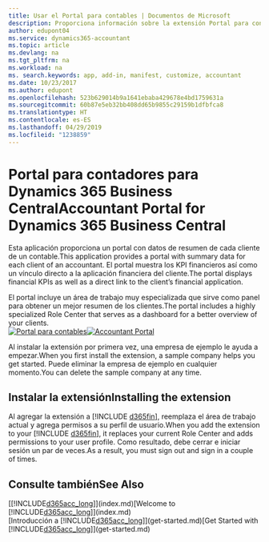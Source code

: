 ```yaml
---
title: Usar el Portal para contables | Documentos de Microsoft
description: Proporciona información sobre la extensión Portal para contables.
author: edupont04
ms.service: dynamics365-accountant
ms.topic: article
ms.devlang: na
ms.tgt_pltfrm: na
ms.workload: na
ms. search.keywords: app, add-in, manifest, customize, accountant
ms.date: 10/23/2017
ms.author: edupont
ms.openlocfilehash: 523b629014b9a1641ebaba429678e4bd1759631a
ms.sourcegitcommit: 60b87e5eb32bb408dd65b9855c29159b1dfbfca8
ms.translationtype: HT
ms.contentlocale: es-ES
ms.lasthandoff: 04/29/2019
ms.locfileid: "1238859"
---
```

# <a name="accountant-portal-for-dynamics-365-business-central"></a><span data-ttu-id="036d7-103">Portal para contadores para Dynamics 365 Business Central</span><span class="sxs-lookup"><span data-stu-id="036d7-103">Accountant Portal for Dynamics 365 Business Central</span></span>
<span data-ttu-id="036d7-104">Esta aplicación proporciona un portal con datos de resumen de cada cliente de un contable.</span><span class="sxs-lookup"><span data-stu-id="036d7-104">This application provides a portal with summary data for each client of an accountant.</span></span> <span data-ttu-id="036d7-105">El portal muestra los KPI financieros así como un vínculo directo a la aplicación financiera del cliente.</span><span class="sxs-lookup"><span data-stu-id="036d7-105">The portal displays financial KPIs as well as a direct link to the client’s financial application.</span></span>  

<span data-ttu-id="036d7-106">El portal incluye un área de trabajo muy especializada que sirve como panel para obtener un mejor resumen de los clientes.</span><span class="sxs-lookup"><span data-stu-id="036d7-106">The portal includes a highly specialized Role Center that serves as a dashboard for a better overview of your clients.</span></span>  
<span data-ttu-id="036d7-107">[![Portal para contables](./media/accountant-get-started/accountant-dashboard.png)](https://go.microsoft.com/fwlink/?linkid=851257)</span><span class="sxs-lookup"><span data-stu-id="036d7-107">[![Accountant Portal](./media/accountant-get-started/accountant-dashboard.png)](https://go.microsoft.com/fwlink/?linkid=851257)</span></span>

<span data-ttu-id="036d7-108">Al instalar la extensión por primera vez, una empresa de ejemplo le ayuda a empezar.</span><span class="sxs-lookup"><span data-stu-id="036d7-108">When you first install the extension, a sample company helps you get started.</span></span> <span data-ttu-id="036d7-109">Puede eliminar la empresa de ejemplo en cualquier momento.</span><span class="sxs-lookup"><span data-stu-id="036d7-109">You can delete the sample company at any time.</span></span>  

## <a name="installing-the-extension"></a><span data-ttu-id="036d7-110">Instalar la extensión</span><span class="sxs-lookup"><span data-stu-id="036d7-110">Installing the extension</span></span>
<span data-ttu-id="036d7-111">Al agregar la extensión a [!INCLUDE [d365fin](includes/d365fin_md.md)], reemplaza el área de trabajo actual y agrega permisos a su perfil de usuario.</span><span class="sxs-lookup"><span data-stu-id="036d7-111">When you add the extension to your [!INCLUDE [d365fin](includes/d365fin_md.md)], it replaces your current Role Center and adds permissions to your user profile.</span></span> <span data-ttu-id="036d7-112">Como resultado, debe cerrar e iniciar sesión un par de veces.</span><span class="sxs-lookup"><span data-stu-id="036d7-112">As a result, you must sign out and sign in a couple of times.</span></span>  

## <a name="see-also"></a><span data-ttu-id="036d7-113">Consulte también</span><span class="sxs-lookup"><span data-stu-id="036d7-113">See Also</span></span>
<span data-ttu-id="036d7-114">[[!INCLUDE[d365acc_long](includes/d365acc_long_md.md)]](index.md)</span><span class="sxs-lookup"><span data-stu-id="036d7-114">[Welcome to [!INCLUDE[d365acc_long](includes/d365acc_long_md.md)]](index.md)</span></span>  
<span data-ttu-id="036d7-115">[Introducción a [!INCLUDE[d365acc_long](includes/d365acc_long_md.md)]](get-started.md)</span><span class="sxs-lookup"><span data-stu-id="036d7-115">[Get Started with [!INCLUDE[d365acc_long](includes/d365acc_long_md.md)]](get-started.md)</span></span>  
